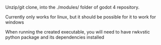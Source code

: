Unzip/git clone, into the ./modules/ folder of godot 4 repository.

Currently only works for linux, but it should be possible for it to work for windows

When running the created executable, you will need to have rwkvstic python package and its dependencies installed

